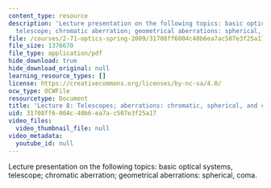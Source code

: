 ```yaml
---
content_type: resource
description: 'Lecture presentation on the following topics: basic optical systems,
  telescope; chromatic aberration; geometrical aberrations: spherical, coma.'
file: /courses/2-71-optics-spring-2009/31708ff6004c40b6ea7ac507e3f25a17_MIT2_71S09_lec08.pdf
file_size: 1376670
file_type: application/pdf
hide_download: true
hide_download_original: null
learning_resource_types: []
license: https://creativecommons.org/licenses/by-nc-sa/4.0/
ocw_type: OCWFile
resourcetype: Document
title: 'Lecture 8: Telescopes; aberrations: chromatic, spherical, and coma'
uid: 31708ff6-004c-40b6-ea7a-c507e3f25a17
video_files:
  video_thumbnail_file: null
video_metadata:
  youtube_id: null
---
```

Lecture presentation on the following topics: basic optical systems, telescope; chromatic aberration; geometrical aberrations: spherical, coma.